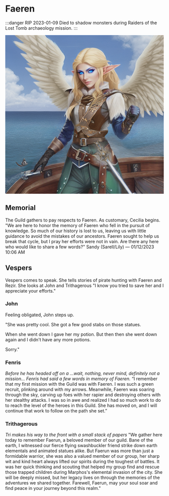 # Faeren

:::danger RIP 2023-01-09
Died to shadow monsters during Raiders of the Lost Tomb archaeology mission.
:::

![Faeren on a ship deck](/img/players/Faeren.png)

## Memorial

The Guild gathers to pay respects to Faeren. As customary, Cecilia begins. "We are here to honor the memory of Faeren who fell in the pursuit of knowledge. So much of our history is lost to us, leaving us with little guidance to avoid the mistakes of our ancestors. Faeren sought to help us break that cycle, but I pray her efforts were not in vain. Are there any here who would like to share a few words?"
Sandy (Sarell/Lily) — 01/12/2023 10:06 AM

## Vespers

Vespers comes to speak. She tells stories of pirate hunting with Faeren and Rezir. She looks at John and Trithagerous "I know you tried to save her and I appreciate your efforts."

### John

Feeling obligated, John steps up.

"She was pretty cool. She got a few good stabs on those statues.

When she went down I gave her my potion. But then then she went down again and I didn't have any more potions.

Sorry."

### Fenris

*Before he has headed off on a …wait, nothing, never mind, definitely not a mission… Fenris had said a few words in memory of Faeren.* “I remember that my first mission with the Guild was with Faeren. I was such a green recruit, plinking around with my arrows. Meanwhile, Faeren was soaring through the sky, carving up foes with her rapier and destroying others with her stealthy attacks. I was so in awe and realized I had so much work to do to reach the level of the heroes in this Guild. She has moved on, and I will continue that work to follow on the path she set.”

### Trithagerous

*Tri makes his way to the front with a small stack of papers*
"We gather here today to remember Faerun, a beloved member of our guild. Bane of the earth, I witnessed our fierce flying swashbuckler friend strike down earth elementals and animated statues alike.
But Faerun was more than just a formidable warrior, she was also a valued member of our group, her sharp wit and kind heart always lifted our spirits during the toughest of battles. It was her quick thinking and scouting that helped my group find and rescue those trapped children during Marphos's elemental invasion of the city.
She will be deeply missed, but her legacy lives on through the memories of the adventures we shared together. Farewell, Faerun, may your soul soar and find peace in your journey beyond this realm."
